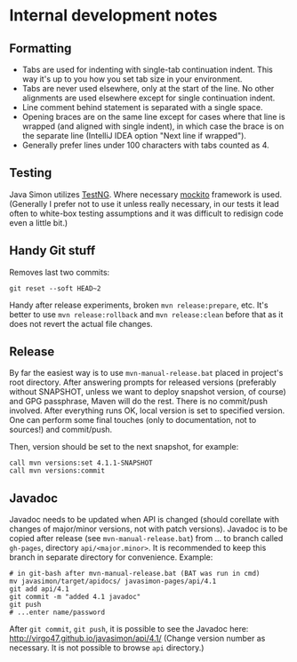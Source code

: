 # Internal development notes

## Formatting

* Tabs are used for indenting with single-tab continuation indent. This way it's up to you
how you set tab size in your environment.
* Tabs are never used elsewhere, only at the start of the line. No other alignments are used
elsewhere except for single continuation indent.
* Line comment behind statement is separated with a single space.
* Opening braces are on the same line except for cases where that line is wrapped
(and aligned with single indent), in which case the brace is on the separate line
(IntelliJ IDEA option "Next line if wrapped").
* Generally prefer lines under 100 characters with tabs counted as 4.

## Testing

Java Simon utilizes [TestNG](http://testng.org). Where necessary [mockito](http://mockito.org/)
framework is used. (Generally I prefer not to use it unless really necessary, in our tests
it lead often to white-box testing assumptions and it was difficult to redisign code even a little
bit.)

## Handy Git stuff

Removes last two commits:
```
git reset --soft HEAD~2
```

Handy after release experiments, broken `mvn release:prepare`, etc. It's better to use `mvn release:rollback` and
`mvn release:clean` before that as it does not revert the actual file changes.

## Release

By far the easiest way is to use `mvn-manual-release.bat` placed in project's root directory.
After answering prompts for released versions (preferably without SNAPSHOT, unless we want to deploy
snapshot version, of course) and GPG passphrase, Maven will do the rest. There is no commit/push involved.
After everything runs OK, local version is set to specified version. One can perform some final touches
(only to documentation, not to sources!) and commit/push.

Then, version should be set to the next snapshot, for example:
```
call mvn versions:set 4.1.1-SNAPSHOT
call mvn versions:commit
```

## Javadoc

Javadoc needs to be updated when API is changed (should corellate with changes of major/minor
versions, not with patch versions). Javadoc is to be copied after release (see
`mvn-manual-release.bat`) from ... to branch called `gh-pages`, directory `api/<major.minor>`.
It is recommended to keep this branch in separate directory for convenience. Example:
```
# in git-bash after mvn-manual-release.bat (BAT was run in cmd)
mv javasimon/target/apidocs/ javasimon-pages/api/4.1
git add api/4.1
git commit -m "added 4.1 javadoc"
git push
# ...enter name/password
```
After `git commit`, `git push`, it is possible to see the Javadoc here: http://virgo47.github.io/javasimon/api/4.1/
(Change version number as necessary. It is not possible to browse `api` directory.)